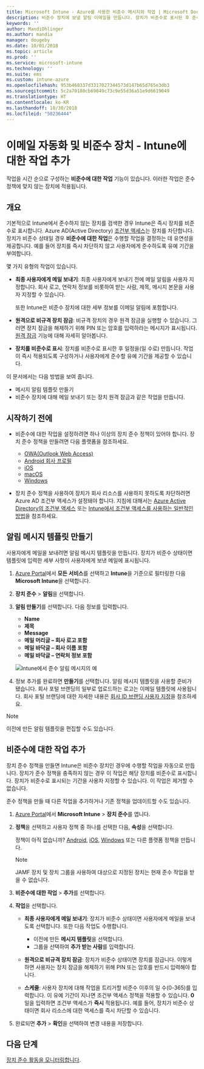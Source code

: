 ```yaml
---
title: Microsoft Intune - Azure를 사용한 비준수 메시지와 작업 | Microsoft Docs
description: 비준수 장치에 보낼 알림 이메일을 만듭니다. 장치가 비준수로 표시된 후 준수하기 위한 유예 기간을 추가하거나 장치가 준수하기까지 액세스를 차단하는 일정을 만드는 등의 작업을 추가합니다. Azure에서 Microsoft Intune을 사용하여 이를 수행합니다.
keywords: ''
author: MandiOhlinger
ms.author: mandia
manager: dougeby
ms.date: 10/01/2018
ms.topic: article
ms.prod: ''
ms.service: microsoft-intune
ms.technology: ''
ms.suite: ems
ms.custom: intune-azure
ms.openlocfilehash: 953b468337d3317027344573d147b65d765e3db3
ms.sourcegitcommit: 5c2a70180cb69049c73c9e55d36a51e9d6619049
ms.translationtype: HT
ms.contentlocale: ko-KR
ms.lasthandoff: 10/30/2018
ms.locfileid: "50236444"
---
```

# <a name="automate-email-and-add-actions-for-noncompliant-devices---intune"></a>이메일 자동화 및 비준수 장치 - Intune에 대한 작업 추가

작업을 시간 순으로 구성하는 **비준수에 대한 작업** 기능이 있습니다. 이러한 작업은 준수 정책에 맞지 않는 장치에 적용됩니다. 

## <a name="overview"></a>개요
기본적으로 Intune에서 준수하지 않는 장치를 검색한 경우 Intune은 즉시 장치를 비준수로 표시합니다. Azure AD(Active Directory) [조건부 액세스](https://docs.microsoft.com/azure/active-directory/active-directory-conditional-access-azure-portal)는 장치를 차단합니다. 장치가 비준수 상태일 경우 **비준수에 대한 작업**은 수행할 작업을 결정하는 데 유연성을 제공합니다. 예를 들어 장치를 즉시 차단하지 않고 사용자에게 준수하도록 유예 기간을 부여합니다.

몇 가지 유형의 작업이 있습니다.

- **최종 사용자에게 메일 보내기**: 최종 사용자에게 보내기 전에 메일 알림을 사용자 지정합니다. 회사 로고, 연락처 정보를 비롯하여 받는 사람, 제목, 메시지 본문을 사용자 지정할 수 있습니다.

    또한 Intune은 비준수 장치에 대한 세부 정보를 이메일 알림에 포함합니다.

- **원격으로 비규격 장치 잠금**: 비규격 장치의 경우 원격 잠금을 실행할 수 있습니다. 그러면 장치 잠금을 해제하기 위해 PIN 또는 암호를 입력하라는 메시지가 표시됩니다. [원격 잠금](device-remote-lock.md) 기능에 대해 자세히 알아봅니다. 

- **장치를 비준수로 표시**: 장치를 비준수로 표시한 후 일정을(일 수로) 만듭니다. 작업이 즉시 적용되도록 구성하거나 사용자에게 준수할 유예 기간을 제공할 수 있습니다.

이 문서에서는 다음 방법을 보여 줍니다.

- 메시지 알림 템플릿 만들기
- 비준수 장치에 대해 메일 보내기 또는 장치 원격 잠금과 같은 작업을 만듭니다.


## <a name="before-you-begin"></a>시작하기 전에

- 비준수에 대한 작업을 설정하려면 하나 이상의 장치 준수 정책이 있어야 합니다. 장치 준수 정책을 만들려면 다음 플랫폼을 참조하세요.

  - [OWA(Outlook Web Access)](compliance-policy-create-android.md)
  - [Android 회사 프로필](compliance-policy-create-android-for-work.md)
  - [iOS](compliance-policy-create-ios.md)
  - [macOS](compliance-policy-create-mac-os.md)
  - [Windows](compliance-policy-create-windows.md)

- 장치 준수 정책을 사용하여 장치가 회사 리소스를 사용하지 못하도록 차단하려면 Azure AD 조건부 액세스가 설정돼야 합니다. 지침에 대해서는 [Azure Active Directory의 조건부 액세스](https://docs.microsoft.com/azure/active-directory/active-directory-conditional-access-azure-portal) 또는 [Intune에서 조건부 액세스를 사용하는 일반적인 방법](conditional-access-intune-common-ways-use.md)을 참조하세요.

## <a name="create-a-notification-message-template"></a>알림 메시지 템플릿 만들기

사용자에게 메일을 보내려면 알림 메시지 템플릿을 만듭니다. 장치가 비준수 상태이면 템플릿에 입력한 세부 사항이 사용자에게 보낸 메일에 표시됩니다.

1. [Azure Portal](https://portal.azure.com)에서 **모든 서비스**를 선택하고 **Intune**을 기준으로 필터링한 다음 **Microsoft Intune**을 선택합니다.
2. **장치 준수** > **알림**을 선택합니다.
3. **알림 만들기**를 선택합니다. 다음 정보를 입력합니다.

   - **Name**
   - **제목**
   - **Message**
   - **메일 머리글 – 회사 로고 포함**
   - **메일 바닥글 – 회사 이름 포함**
   - **메일 바닥글 – 연락처 정보 포함**

   ![Intune에서 준수 알림 메시지의 예](./media/actionsfornoncompliance-1.PNG)

4. 정보 추가를 완료하면 **만들기**를 선택합니다. 알림 메시지 템플릿을 사용할 준비가 됐습니다. 회사 포털 브랜딩의 일부로 업로드하는 로고는 이메일 템플릿에 사용됩니다. 회사 포털 브랜딩에 대한 자세한 내용은 [회사 ID 브랜딩 사용자 지정](company-portal-app.md#company-identity-branding-customization)을 참조하세요.  

> [!NOTE]
> 이전에 만든 알림 템플릿을 편집할 수도 있습니다.

## <a name="add-actions-for-noncompliance"></a>비준수에 대한 작업 추가

장치 준수 정책을 만들면 Intune은 비준수 장치인 경우에 수행할 작업을 자동으로 만듭니다. 장치가 준수 정책을 충족하지 않는 경우 이 작업은 해당 장치를 비준수로 표시합니다. 장치가 비준수로 표시되는 기간을 사용자 지정할 수 있습니다. 이 작업은 제거할 수 없습니다.

준수 정책을 만들 때 다른 작업을 추가하거나 기존 정책을 업데이트할 수도 있습니다. 

1. [Azure Portal](https://portal.azure.com)에서 **Microsoft Intune** > **장치 준수**를 엽니다.
2. **정책**을 선택하고 사용자 정책 중 하나를 선택한 다음, **속성**을 선택합니다. 

    정책이 아직 없습니까? [Android](compliance-policy-create-android.md), [iOS](compliance-policy-create-ios.md), [Windows](compliance-policy-create-windows.md) 또는 다른 플랫폼 정책을 만듭니다.
  
    > [!NOTE]
    > JAMF 장치 및 장치 그룹을 사용하여 대상으로 지정된 장치는 현재 준수 작업을 받을 수 없습니다.

3. **비준수에 대한 작업** > **추가**를 선택합니다.
4. **작업**을 선택합니다. 

    - **최종 사용자에게 메일 보내기**: 장치가 비준수 상태이면 사용자에게 메일을 보내도록 선택합니다. 또한 다음 작업도 수행합니다. 
    
         - 이전에 만든 **메시지 템플릿**을 선택합니다.
         - 그룹을 선택하여 **추가 받는 사람**를 입력합니다.
    
    - **원격으로 비규격 장치 잠금**: 장치가 비준수 상태이면 장치를 잠급니다. 이렇게 하면 사용자는 장치 잠금을 해제하기 위해 PIN 또는 암호를 반드시 입력해야 합니다. 
    
    - **스케줄**: 사용자 장치에 대해 작업을 트리거할 비준수 이후의 일 수(0-365)를 입력합니다. 이 유예 기간이 지나면 조건부 액세스 정책을 적용할 수 있습니다. **0**일을 입력하면 조건부 액세스가 **즉시** 적용됩니다. 예를 들어, 장치가 비준수 상태이면 회사 리소스에 대한 액세스를 즉시 차단할 수 있습니다.

5. 완료되면 **추가** > **확인**을 선택하여 변경 내용을 저장합니다.

## <a name="next-steps"></a>다음 단계
[장치 준수 활동을 모니터링합니다](device-compliance-monitor.md).
